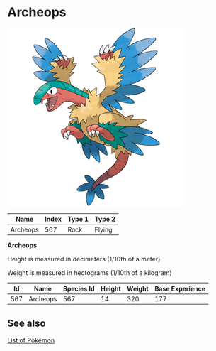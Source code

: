# Archeops


![Archeops](images/567.png)

| **Name** | **Index** | **Type 1** | **Type 2** |
|----|----|----|----|
| Archeops | 567 | Rock | Flying  |

**Archeops** 


Height is measured in decimeters (1/10th of a meter)

Weight is measured in hectograms (1/10th of a kilogram)

| **Id** | **Name** | **Species Id** | **Height** | **Weight** | **Base Experience** |
|--------|----------|----------------|------------|------------|---------------------|
| 567 | Archeops | 567 | 14 | 320 | 177 |


## See also

[List of Pokémon](../pokemon.md)
